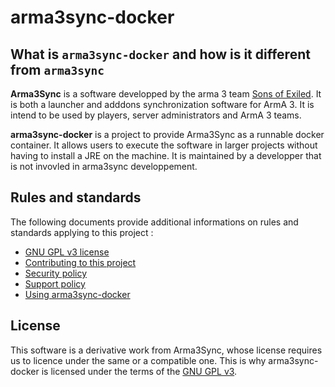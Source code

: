 # arma3sync-docker

## What is `arma3sync-docker` and how is it different from `arma3sync`

**Arma3Sync** is a software developped by the arma 3 team [Sons of Exiled](http://sonsofexiled.fr/). It is both a launcher and adddons synchronization software for ArmA 3. It is intend to be used by players, server administrators and ArmA 3 teams.

**arma3sync-docker** is a project to provide Arma3Sync as a runnable docker container. It allows users to execute the software in larger projects without having to install a JRE on the machine. It is maintained by a developper that is not invovled in arma3sync developpement.

## Rules and standards

The following documents provide additional informations on rules and standards applying to this project :

* [GNU GPL v3 license](../LICENSE)
* [Contributing to this project](./CONTRIBUTING.md)
* [Security policy](./SECURITY.md)
* [Support policy](./SUPPORT.md)
* [Using arma3sync-docker](./USAGE.md)

## License

This software is a derivative work from Arma3Sync, whose license requires us to licence under the same or a compatible one. This is why arma3sync-docker is licensed under the terms of the [GNU GPL v3](https://github.com/ArwynFr/arma3sync-docker/blob/master/LICENSE).
